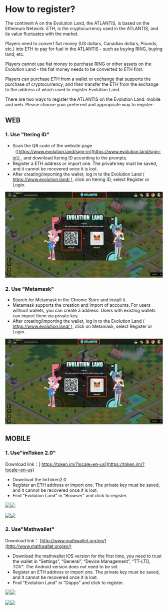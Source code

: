 # How to register?

The continent A on the Evolution Land, the ATLANTIS, is based on the Ethereum Network. ETH, is the cryptocurrency used in the ATLANTIS, and its value fluctuates with the market.

Players need to convert fiat money \(US dollars, Canadian dollars, Pounds, etc.\) into ETH to pay for fuel in the ATLANTIS - such as buying RING, buying land, etc.

Players cannot use fiat money to purchase RING or other assets on the Evolution Land - the fiat money needs to be converted to ETH first.

Players can purchase ETH from a wallet or exchange that supports the purchase of cryptocurrency, and then transfer the ETH from the exchange to the address of which used to register Evolution Land.

There are two ways to register the ATLANTIS on the Evolution Land: mobile and web. Please choose your preferred and appropriate way to register:

## **WEB**

### **1. Use "Itering ID"**

* Scan the QR code of the website page（[https://www.evolution.land/sign-in](https://www.evolution.land/sign-in)） and download  Itering ID according to the prompts.
* Register a ETH address or import one. The private key must be saved, and it cannot be recovered once it is lost.
* After creating/importing the wallet, log in to the Evolution Land \( [https://www.evolution.land/ ](https://www.evolution.land/)\), click on Itering ID, select Register or Login.

![](../../.gitbook/assets/image%20%2810%29.png)

### **2. Use "Metamask"**

* Search for Metamask in the Chrome Store and install it.
* Metamask supports the creation and import of accounts. For users without wallets, you can create a address. Users with existing wallets can import them via private key.
* After creating/importing the wallet, log in to the Evolution Land \( [https://www.evolution.land/ ](https://www.evolution.land/)\), click on Metamask, select Register or Login.

![](../../.gitbook/assets/image%20%2848%29.png)

## **MOBILE**

### **1. Use"imToken 2.0"**

Download link：[ https://token.im/?locale=en-us](https://token.im/?locale=en-us)

* Download the ImToken2.0
* Register an ETH address or import one. The private key must be saved, and it cannot be recovered once it is lost.
* Find "Evolution Land" in "Browser" and click to register.

![](https://lh4.googleusercontent.com/FyAHFzNUEz_tgrY3TxCozRyvPd8T2jXiygOkQQeNDJZYInCXUxFUKXJYBoJbkvguUprEvdycySTj-4Hklspnrz8X18O6ooMXwg6stcx7rie5QMMHji6zsr18lcsNnbLmYEKo7-9Z)![](https://lh3.googleusercontent.com/ntlLIAUaSwHPWZTBoVjOS0JEE_lqN7FiylgCN8z5gialcZLL5GrOHIbMakTZ2d-qY7dFyWwVrlT_18XnuI9ZjVToqK0tfxLNkNK1tUIpVb2MEDy3lE3gwvx0YoE7MGPWD_3UkBiF)

![](https://lh3.googleusercontent.com/__J2wtEZZSrcxS52RjBLy51VPaO5-O6YxQti1e-2rgIyAZxTx2_dJ-SHW36d3iD3vw2AWQhNQTQeIK_GwzCe_QYAP7cE-uhdF9deMJQlWrTv1jN_9PCpt3K7o1WWTyU1G3olv3rt)![](https://lh4.googleusercontent.com/UB-sH5nkebWdCVY8RFamYH5YsraATFYvkdII22_lpgghfawQvbsQMnOIxxeYHwZDgF6d4as0dvhzNcy7VVrzbL0-pBY2de9nDgk4u38_2eZYlknempI_VSQe1QeqInsZnRS2fi_g)

### **2. Use"Mathwallet"**

Download link： [http://www.mathwallet.org/en/](http://www.mathwallet.org/en/)

* Download the mathwallet IOS version for the first time, you need to trust the wallet in “Settings”, “General”, “Device Management”, “TT-LTD, TOV”.  The Android version does not need to be set.
* Register an ETH address or import one. The private key must be saved, and it cannot be recovered once it is lost.
* Find "Evolution Land" in "Dapps" and click to register.

![](https://lh4.googleusercontent.com/90ycLyFdoG31wcSE7CDAVtC6ZFlARqtj1YfmKVWgbwutpZqSjhoCZzA0CU_A_T9lkLd4NQkM4IK1liZmmQC0v6v1IRFiDnbjs4lTcQuuT2hfQJge9JD3mfY3Ts0c2A5B83j1awLk)![](https://lh3.googleusercontent.com/vZTPgYEuyateVls93RWrwOYcd-c3qNIGiiVXWEsGFyJNr-YCYJxxS9e1Bn76fTLNrkO7IsKBHCH4j5t3Ef3YGZip3skzObqckePj0klko7Tg4ZGYDuHoyxLVhV75DFCo8fPpxr2H)

![](https://lh6.googleusercontent.com/-1UMVuSiXYARCZa6j52LlxJ5hyjaVZn-B9U3Ck9hk5MHqEt7N-1EmlQzc6CZ6FS2OM-MIGzjoYDuvpWQZ4oeioIqKzkkyqgK8erTKP7x-d2ZBL8pIVwTMhRH0aXh3ZjzS47hIXpw)![](https://lh5.googleusercontent.com/rRFSmoYs4anxlNkjJSD0pTamQefmO0Fk4x0s77qydoVIZPkbNuY6__MtlIsoRculJTz_o9uxE6Fu9kiyexhv_XYgHWBPSDolVPX6MaYW7si2XihBr4nKrTuOZUFpt2hJwTLLpjzL)

